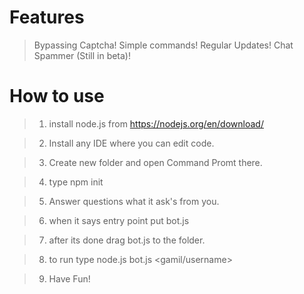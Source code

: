 # Features

> Bypassing Captcha!
> Simple commands!
> Regular Updates!
> Chat Spammer (Still in beta)!

# How to use

> 1. install node.js from https://nodejs.org/en/download/

> 2. Install any IDE where you can edit code.

> 3. Create new folder and open Command Promt there.

> 4. type npm init

> 5. Answer questions what it ask's from you.

> 6. when it says entry point put bot.js

> 7. after its done drag bot.js to the folder.

> 8. to run type node.js bot.js <gamil/username> <password>
  
> 9. Have Fun!
